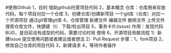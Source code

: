 #使用Github
    1，目的
        借助github托管项目代码
    2，基本概念
        仓库：仓库用来存放代码，每个项目对应一个仓库
    3，创建仓库/创建新项目
        一个git库（仓库）对应一个开源项目
        通过git管理git库
    4，仓库管理
        新建文件
        编辑文件
        删除文件
        上传文件
        搜索仓库文件，快捷键（t）
        下载/检出项目
    5，事务卡片(issue)
        作用：发现代码BUG，是目前没有成型的代码，需要讨论时用
        使用
    6，开源项目贡献流程
        1）新建issue
        提交使用问题或者建议或者想法
        2）Pull Request
        步骤：1，fork项目
              2，修改自己仓库的项目代码
              3，新建请求
              4，等待作者操作        